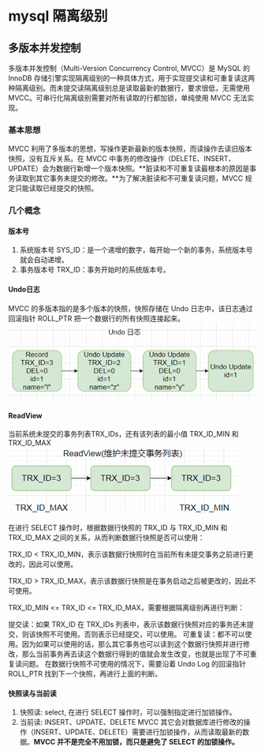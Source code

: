 # mysql 隔离级别

## 多版本并发控制

多版本并发控制（Multi-Version Concurrency Control, MVCC）是 MySQL 的 InnoDB 存储引擎实现隔离级别的一种具体方式，用于实现提交读和可重复读这两种隔离级别。而未提交读隔离级别总是读取最新的数据行，要求很低，无需使用 MVCC。可串行化隔离级别需要对所有读取的行都加锁，单纯使用 MVCC 无法实现。

### 基本思想
MVCC 利用了多版本的思想，写操作更新最新的版本快照，而读操作去读旧版本快照，没有互斥关系。在 MVCC 中事务的修改操作（DELETE、INSERT、UPDATE）会为数据行新增一个版本快照。**脏读和不可重复读最根本的原因是事务读取到其它事务未提交的修改。**为了解决脏读和不可重复读问题，MVCC 规定只能读取已经提交的快照。

### 几个概念

#### 版本号
1. 系统版本号 SYS_ID：是一个递增的数字，每开始一个新的事务，系统版本号就会自动递增。
2. 事务版本号 TRX_ID：事务开始时的系统版本号。

#### Undo日志

MVCC 的多版本指的是多个版本的快照，快照存储在 Undo 日志中，该日志通过回滚指针 ROLL_PTR 把一个数据行的所有快照连接起来。
![title](https://raw.githubusercontent.com/pallcard/noteImg/master/noteImg/2020/03/28/1585408333610-1585408333698.png)

#### ReadView
当前系统未提交的事务列表TRX_IDs，还有该列表的最小值 TRX_ID_MIN 和 TRX_ID_MAX
![title](https://raw.githubusercontent.com/pallcard/noteImg/master/noteImg/2020/03/28/1585408417324-1585408417327.png)

在进行 SELECT 操作时，根据数据行快照的 TRX_ID 与 TRX_ID_MIN 和 TRX_ID_MAX 之间的关系，从而判断数据行快照是否可以使用：

TRX_ID < TRX_ID_MIN，表示该数据行快照时在当前所有未提交事务之前进行更改的，因此可以使用。

TRX_ID > TRX_ID_MAX，表示该数据行快照是在事务启动之后被更改的，因此不可使用。

TRX_ID_MIN <= TRX_ID <= TRX_ID_MAX，需要根据隔离级别再进行判断：

提交读：如果 TRX_ID 在 TRX_IDs 列表中，表示该数据行快照对应的事务还未提交，则该快照不可使用。否则表示已经提交，可以使用。
可重复读：都不可以使用。因为如果可以使用的话，那么其它事务也可以读到这个数据行快照并进行修改，那么当前事务再去读这个数据行得到的值就会发生改变，也就是出现了不可重复读问题。
在数据行快照不可使用的情况下，需要沿着 Undo Log 的回滚指针 ROLL_PTR 找到下一个快照，再进行上面的判断。

#### 快照读与当前读
1. 快照读:  select, 在进行 SELECT 操作时，可以强制指定进行加锁操作。
2. 当前读:  INSERT、UPDATE、DELETE
MVCC 其它会对数据库进行修改的操作（INSERT、UPDATE、DELETE）需要进行加锁操作，从而读取最新的数据。**MVCC 并不是完全不用加锁，而只是避免了 SELECT 的加锁操作。**



